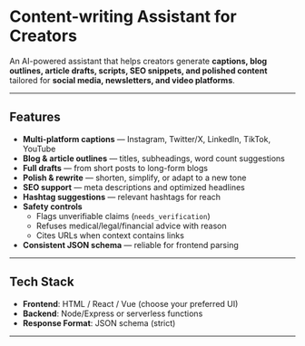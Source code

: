 # Content-writing Assistant for Creators

An AI-powered assistant that helps creators generate **captions, blog outlines, article drafts, scripts, SEO snippets, and polished content** tailored for **social media, newsletters, and video platforms**.  

---

## Features

- **Multi-platform captions** — Instagram, Twitter/X, LinkedIn, TikTok, YouTube
- **Blog & article outlines** — titles, subheadings, word count suggestions
- **Full drafts** — from short posts to long-form blogs
- **Polish & rewrite** — shorten, simplify, or adapt to a new tone
- **SEO support** — meta descriptions and optimized headlines
- **Hashtag suggestions** — relevant hashtags for reach
- **Safety controls**  
  - Flags unverifiable claims (`needs_verification`)  
  - Refuses medical/legal/financial advice with reason  
  - Cites URLs when context contains links
- **Consistent JSON schema** — reliable for frontend parsing

---

## Tech Stack

- **Frontend**: HTML / React / Vue (choose your preferred UI)  
- **Backend**: Node/Express or serverless functions  
- **Response Format**: JSON schema (strict)

---

